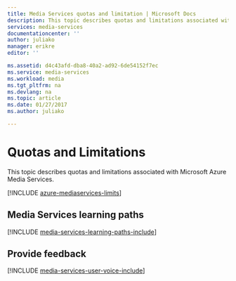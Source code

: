 ```yaml
---
title: Media Services quotas and limitation | Microsoft Docs
description: This topic describes quotas and limitations associated with Microsoft Azure Media Services.
services: media-services
documentationcenter: ''
author: juliako
manager: erikre
editor: ''

ms.assetid: d4c43afd-dba8-40a2-ad92-6de54152f7ec
ms.service: media-services
ms.workload: media
ms.tgt_pltfrm: na
ms.devlang: na
ms.topic: article
ms.date: 01/27/2017
ms.author: juliako

---
```

# Quotas and Limitations
This topic describes quotas and limitations associated with Microsoft Azure Media Services.

[!INCLUDE [azure-mediaservices-limits](../../includes/azure-mediaservices-limits.md)]

## Media Services learning paths
[!INCLUDE [media-services-learning-paths-include](../../includes/media-services-learning-paths-include.md)]

## Provide feedback
[!INCLUDE [media-services-user-voice-include](../../includes/media-services-user-voice-include.md)]

